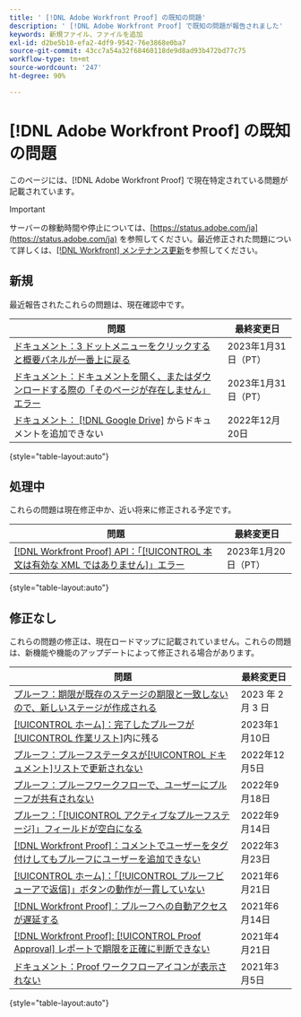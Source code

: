 ```yaml
---
title: ' [!DNL Adobe Workfront Proof] の既知の問題'
description: ' [!DNL Adobe Workfront Proof] で既知の問題が報告されました'
keywords: 新規ファイル、ファイルを追加
exl-id: d2be5b10-efa2-4df9-9542-76e3868e0ba7
source-git-commit: 43cc7a54a32f68460118de9d8ad93b472bd77c75
workflow-type: tm+mt
source-wordcount: '247'
ht-degree: 90%

---
```


# [!DNL Adobe Workfront Proof] の既知の問題

このページには、[!DNL Adobe Workfront Proof] で現在特定されている問題が記載されています。

>[!IMPORTANT]
>
>サーバーの稼動時間や停止については、[https://status.adobe.com/ja](https://status.adobe.com/ja) を参照してください。最近修正された問題について詳しくは、[[!DNL Workfront] メンテナンス更新](../maintenance/current-updates.md)を参照してください。

## 新規

最近報告されたこれらの問題は、現在確認中です。

| **問題** | **最終変更日** |
| -----------------------------------------------------------------| ----------------- |
| [ドキュメント：3 ドットメニューをクリックすると概要パネルが一番上に戻る](known-issues-workfront/wf-documents-summary-panel-returns-to-top.md) | 2023年1月31日（PT） |
| [ドキュメント：ドキュメントを開く、またはダウンロードする際の「そのページが存在しません」エラー](known-issues-workfront/wf-documents-cannot-open-or-download-document.md) | 2023年1月31日（PT） |
| [ドキュメント： [!DNL Google Drive]](known-issues-workfront/wf-documents-cannot-add-documents-from-google-drive.md) からドキュメントを追加できない | 2022年12月20日 |

{style=&quot;table-layout:auto&quot;}

## 処理中

これらの問題は現在修正中か、近い将来に修正される予定です。

| **問題** | **最終変更日** |
| -----------------------------------------------------------------| ----------------- |
| [[!DNL Workfront Proof]  API：「[!UICONTROL 本文は有効な XML ではありません]」エラー](known-issues-workfront-proof/proof-error-body-is-not-a-valid-xml.md) | 2023年1月20日（PT） |

{style=&quot;table-layout:auto&quot;}

## 修正なし

これらの問題の修正は、現在ロードマップに記載されていません。これらの問題は、新機能や機能のアップデートによって修正される場合があります。

| **問題** | **最終変更日** |
| -----------------------------------------------------------------| ----------------- |
| [プルーフ：期限が既存のステージの期限と一致しないので、新しいステージが作成される](known-issues-workfront-proof/proof-new-stage-created.md) | 2023 年 2 月 3 日 |
| [[!UICONTROL ホーム]：完了したプルーフが[!UICONTROL 作業リスト]](known-issues-workfront-proof/completed-proofs-stuck-in-the-work-list.md)内に残る | 2023年1月10日 |
| [プルーフ：プルーフステータスが[!UICONTROL ドキュメント]リストで更新されない](known-issues-workfront/wf-documents-status-not-updating-in-document-list.md) | 2022年12月5日 |
| [プルーフ：プルーフワークフローで、ユーザーにプルーフが共有されない](known-issues-workfront-proof/proof-user-in-stage-does-not-get-access.md) | 2022年9月18日 |
| [プルーフ：「[!UICONTROL アクティブなプルーフステージ]」フィールドが空白になる](known-issues-workfront/wf-documents-stages-do-not-populate-on-proof.md) | 2022年9月14日 |
| [[!DNL Workfront Proof]：コメントでユーザーをタグ付けしてもプルーフにユーザーを追加できない](known-issues-workfront-proof/cannot-add-user-to-proof.md) | 2022年3月23日 |
| [[!UICONTROL ホーム]：「[!UICONTROL プルーフビューアで返信]」ボタンの動作が一貫していない](known-issues-workfront-proof/reply-in-proof-button-behavior-is-inconsistent.md) | 2021年6月21日 |
| [[!DNL Workfront Proof]：プルーフへの自動アクセスが遅延する](known-issues-workfront-proof/automatic-access-to-proofs-are-delayed.md) | 2021年6月14日 |
| [[!DNL Workfront Proof]: [!UICONTROL Proof Approval] レポートで期限を正確に判断できない](known-issues-workfront-proof/proof-approval-report-cant-accurately-determine-deadlines.md) | 2021年4月21日 |
| [ドキュメント：Proof ワークフローアイコンが表示されない](known-issues-workfront-proof/proof-workflow-icon-is-not-displaying.md) | 2021年3月5日 |

{style=&quot;table-layout:auto&quot;}

